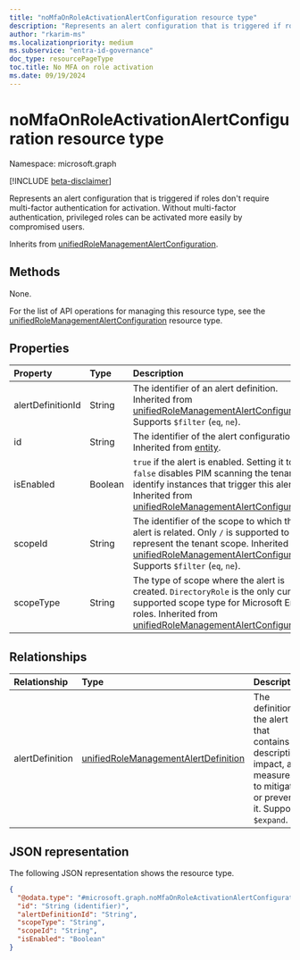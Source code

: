 ```yaml
---
title: "noMfaOnRoleActivationAlertConfiguration resource type"
description: "Represents an alert configuration that is triggered if roles don't require multi-factor authentication for activation."
author: "rkarim-ms"
ms.localizationpriority: medium
ms.subservice: "entra-id-governance"
doc_type: resourcePageType
toc.title: No MFA on role activation
ms.date: 09/19/2024
---
```


# noMfaOnRoleActivationAlertConfiguration resource type

Namespace: microsoft.graph

[!INCLUDE [beta-disclaimer](../../includes/beta-disclaimer.md)]

Represents an alert configuration that is triggered if roles don't require multi-factor authentication for activation. Without multi-factor authentication, privileged roles can be activated more easily by compromised users.

Inherits from [unifiedRoleManagementAlertConfiguration](../resources/unifiedrolemanagementalertconfiguration.md).

## Methods
None.

For the list of API operations for managing this resource type, see the [unifiedRoleManagementAlertConfiguration](../resources/unifiedrolemanagementalertconfiguration.md) resource type.

## Properties
|Property|Type|Description|
|:---|:---|:---|
|alertDefinitionId|String|The identifier of an alert definition. Inherited from [unifiedRoleManagementAlertConfiguration](../resources/unifiedrolemanagementalertconfiguration.md). Supports `$filter` (`eq`, `ne`).|
|id|String|The identifier of the alert configuration. Inherited from [entity](../resources/entity.md).|
|isEnabled|Boolean|`true` if the alert is enabled. Setting it to `false` disables PIM scanning the tenant to identify instances that trigger this alert. Inherited from [unifiedRoleManagementAlertConfiguration](../resources/unifiedrolemanagementalertconfiguration.md).|
|scopeId|String|The identifier of the scope to which the alert is related. Only `/` is supported to represent the tenant scope. Inherited from [unifiedRoleManagementAlertConfiguration](../resources/unifiedrolemanagementalertconfiguration.md). Supports `$filter` (`eq`, `ne`).|
|scopeType|String|The type of scope where the alert is created. `DirectoryRole` is the only currently supported scope type for Microsoft Entra roles. Inherited from [unifiedRoleManagementAlertConfiguration](../resources/unifiedrolemanagementalertconfiguration.md).|

## Relationships
|Relationship|Type|Description|
|:---|:---|:---|
|alertDefinition|[unifiedRoleManagementAlertDefinition](../resources/unifiedrolemanagementalertdefinition.md)| The definition of the alert that contains its description, impact, and measures to mitigate or prevent it. Supports `$expand`.|

## JSON representation
The following JSON representation shows the resource type.
<!-- {
  "blockType": "resource",
  "keyProperty": "id",
  "@odata.type": "microsoft.graph.noMfaOnRoleActivationAlertConfiguration",
  "baseType": "microsoft.graph.unifiedRoleManagementAlertConfiguration",
  "openType": false
}
-->
``` json
{
  "@odata.type": "#microsoft.graph.noMfaOnRoleActivationAlertConfiguration",
  "id": "String (identifier)",
  "alertDefinitionId": "String",
  "scopeType": "String",
  "scopeId": "String",
  "isEnabled": "Boolean"
}
```
